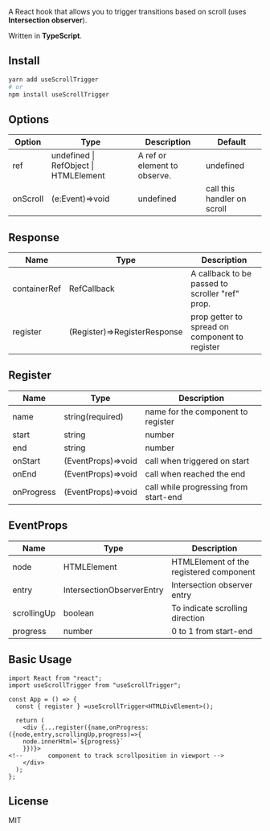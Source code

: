 
A React hook that allows you to trigger transitions based on scroll (uses **Intersection observer**).

Written in **TypeScript**.

## Install

```sh
yarn add useScrollTrigger 
# or
npm install useScrollTrigger 
```

## Options

| Option   | Type                                                                                 | Description                                                                                                                   | Default        |
| -------- | ------------------------------------------------------------------------------------ | ----------------------------------------------------------------------------------------------------------------------------- | -------------- |
| ref      | undefined &#124; RefObject &#124; HTMLElement                                        | A ref or element to observe.                                                                                                  | undefined      |
| onScroll     | (e:Event)=>void | undefined | call this handler on scroll
                                                              

## Response

| Name   | Type                    | Description                                    |
| ------ | ----------------------- | ---------------------------------------------- |
| containerRef    | RefCallback             | A callback to be passed to scroller "ref" prop. |
| register  | (Register)=>RegisterResponse | prop getter to  spread on component to register      |

## Register

| Name   | Type                    | Description                                    |
| ------ | ----------------------- | ---------------------------------------------- |
| name    | string(required)            | name for the component to register |
| start    | string | number           | offset from the bottom of scrollcontainer to trigger start  |
| end    | string | number              | offset from the bottom of scrollcontainer to trigger end|
| onStart  | (EventProps)=>void | call when  triggered on start      |
| onEnd  | (EventProps)=>void | call when reached the end      |
| onProgress  | (EventProps)=>void | call while progressing from start-end     |

## EventProps

| Name   | Type                    | Description                                    |
| ------ | ----------------------- | ---------------------------------------------- |
| node    | HTMLElement          | HTMLElement of the registered component |
| entry  | IntersectionObserverEntry | Intersection observer entry      |
| scrollingUp  | boolean | To indicate scrolling direction      |
| progress  | number | 0 to 1 from start-end     |

## Basic Usage


```tsx
import React from "react";
import useScrollTrigger from "useScrollTrigger";

const App = () => {
  const { register } =useScrollTrigger<HTMLDivElement>();

  return (
    <div {...register({name,onProgress:({node,entry,scrollingUp,progress)=>{
    node.innerHtml=`${progress}`
    }})}>
<!--       component to track scrollposition in viewport -->
    </div>
  );
};
```


## License

MIT
